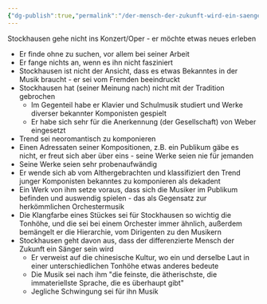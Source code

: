 ```yaml
---
{"dg-publish":true,"permalink":"/der-mensch-der-zukunft-wird-ein-saenger-sein-karlheinz-stockhausen-zusammenfassung/"}
---
```


Stockhausen gehe nicht ins Konzert/Oper - er möchte etwas neues erleben
- Er finde ohne zu suchen, vor allem bei seiner Arbeit
- Er fange nichts an, wenn es ihn nicht fasziniert
- Stockhausen ist nicht der Ansicht, dass es etwas Bekanntes in der Musik braucht - er sei vom Fremden beeindruckt
- Stockhausen hat (seiner Meinung nach) nicht mit der Tradition gebrochen
	- Im Gegenteil habe er Klavier und Schulmusik studiert und Werke diverser bekannter Komponisten gespielt
	- Er habe sich sehr für die Anerkennung (der Gesellschaft) von Weber eingesetzt
- Trend sei neoromantisch zu komponieren
- Einen Adressaten seiner Kompositionen, z.B. ein Publikum gäbe es nicht, er freut sich aber über eins - seine Werke seien nie für jemanden
- Seine Werke seien sehr probenaufwändig
- Er wende sich ab vom Althergebrachten und klassifiziert den Trend junger Komponisten bekanntes zu komponieren als dekadent
- Ein Werk von ihm setze voraus, dass sich die Musiker im Publikum befinden und auswendig spielen - das als Gegensatz zur herkömmlichen Orchestermusik
- Die Klangfarbe eines Stückes sei für Stockhausen so wichtig die Tonhöhe, und die sei bei einem Orchester immer ähnlich, außerdem bemängelt er die Hierarchie, vom Dirigenten zu den Musikern
- Stockhausen geht davon aus, dass der differenzierte Mensch der Zukunft ein Sänger sein wird
	- Er verweist auf die chinesische Kultur, wo ein und derselbe Laut in einer unterschiedlichen Tonhöhe etwas anderes bedeute
	- Die Musik sei nach ihm "die feinste, die ätherischste, die immateriellste Sprache, die es überhaupt gibt"
	- Jegliche Schwingung sei für ihn Musik